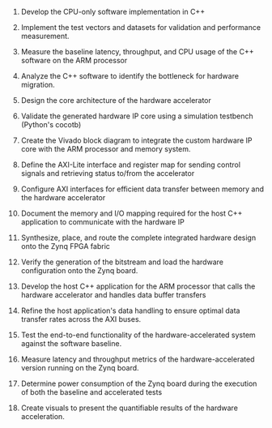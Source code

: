

1. Develop the CPU-only software implementation in C++ 
2. Implement the test vectors and datasets for validation and performance measurement.
3. Measure the baseline latency, throughput, and CPU usage of the C++ software on the ARM processor
4. Analyze the C++ software to identify the bottleneck for hardware migration.

6. Design the core architecture of the hardware accelerator
7. Validate the generated hardware IP core using a simulation testbench (Python's cocotb)
8. Create the Vivado block diagram to integrate the custom hardware IP core with the ARM processor and memory system.
9. Define the AXI-Lite interface and register map for sending control signals and retrieving status to/from the accelerator
10. Configure AXI interfaces for efficient data transfer between memory and the hardware accelerator
11. Document the memory and I/O mapping required for the host C++ application to communicate with the hardware IP

12. Synthesize, place, and route the complete integrated hardware design onto the Zynq FPGA fabric
13. Verify the generation of the bitstream and load the hardware configuration onto the Zynq board.
14. Develop the host C++ application for the ARM processor that calls the hardware accelerator and handles data buffer transfers
15. Refine the host application's data handling to ensure optimal data transfer rates across the AXI buses.

16. Test the end-to-end functionality of the hardware-accelerated system against the software baseline.
17. Measure latency and throughput metrics of the hardware-accelerated version running on the Zynq board.
18. Determine power consumption of the Zynq board during the execution of both the baseline and accelerated tests
19. Create visuals to present the quantifiable results of the hardware acceleration.





